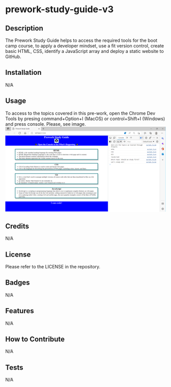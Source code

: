 # prework-study-guide-v3

## Description

The Prework Study Guide helps to access the required tools for the boot camp course, to apply a developer mindset, use a fit version control, create basic HTML, CSS, identify a JavaScript array and deploy a static website to GitHub. 


## Installation

N/A

## Usage

To access to the topics covered in this pre-work, open the Chrome Dev Tools by presing command+Option+I (MacOS) or control+Shift+I (Windows) and press console. Please, see image. 
![list of topics](assets/prework_topics.png)

## Credits

N/A

## License

Please refer to the LICENSE in the repository. 

## Badges

N/A

## Features

N/A

## How to Contribute

N/A

## Tests

N/A